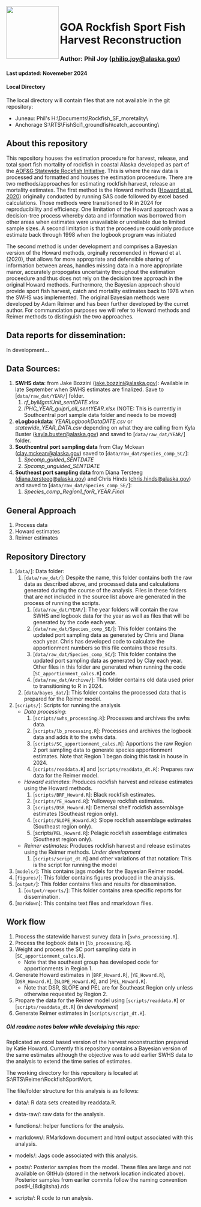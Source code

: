 <img align="left" src="https://github.com/commfish/cr_brf/blob/main/figures/SRIlogo.jfif" width="140">

# GOA Rockfish Sport Fish Harvest Reconstruction

### Author: Phil Joy (philip.joy@alaska.gov)

#### Last updated: Novemeber 2024

#### Local Directory
The local directory will contain files that are not available in the git repository:
* Juneau: Phil's H:\Documents\Rockfish_SF_moretality\
* Anchorage S:\RTS\FishSci1_groundfish\catch_accounting\

## About this repository

This repository houses the estimation procedure for harvest, release, and total sport fish mortality of rockfish in coastal Alaska developed as part of the [ADF&G Statewide Rockfish Initiative](https://stateofalaska.sharepoint.com/teams/DFGSPFStatewideRockfishInitiativeTeam). This is where the raw data is processed and formatted and houses the estimation proceedure. There are two methods/approaches for estimating rockfish harvest, release an mortality estimates. The first method is the Howard methods ([Howard et al. 2020](https://www.adfg.alaska.gov/FedAidPDFs/FDS20-25.pdf)) originally conducted by running SAS code followed by excel based calculations. Those methods were transitioned to R in 2024 for reproducibility and efficiency. One limitation of the Howard approach was a decision-tree process whereby data and information was borrowed from other areas when estimates were unavailable or unreliable due to limited sample sizes. A second limitation is that the proceedure could only produce estimate back through 1998 when the logbook program was initiated

The second method is under development and comprises a Bayesian version of the Howard methods, orginally recomended in Howard et al. (2020), that allows for more appropriate and defensible sharing of information between areas, handles missing data in a more appropriate manor, accurately propogates uncertainty throughout the estimation proceedure and thus does not rely on the decision tree approach in the original Howard methods. Furthermore, the Bayesian approach should provide sport fish harvest, catch and mortality estimates back to 1978 when the SWHS was implemented. The original Bayesian methods were developed by Adam Reimer and has been further developed by the curret author. For communciation purposes we will refer to Howard methods and Reimer methods to distinguish the two approaches. 

## Data reports for dissemination:

In development...

## Data Sources:

1. **SWHS data**: from Jake Bozzini (jake.bozzini@alaska.gov): Available in late September when SWHS estimates are finalized. Save to [`data/raw_dat/YEAR/`] folder.
   1. *rf_byMgmtUnit_sentDATE.xlsx*
   2. *IPHC_YEAR_guipri_all_sentYEAR.xlsx* (NOTE: This is currently in Southcentral port sample data folder and needs to be moved) 
3. **eLogbookdata**: *YEARLogbookDataDATE.csv* or *statewide_YEAR_DATA.csv* depending on what they are calling from Kyla Buster (kayla.buster@alaska.gov) and saved to [`data/raw_dat/YEAR/`] folder. 
4. **Southcentral port sampling data** from Clay Mckean (clay.mckean@alaska.gov) saved to [`data/raw_dat/Species_comp_SC/`]:
   1. *Spcomp_guided_SENTDATE*
   2. *Spcomp_unguided_SENTDATE*
6. **Southeast port sampling data** from Diana Tersteeg (diana.tersteeg@alaska.gov) and Chris Hinds (chris.hinds@alaska.gov) and saved to [`data/raw_dat/Species_comp_SE/`]:
   1. *Species_comp_Region1_forR_YEAR.Final*

## General Approach

1. Process data
2. Howard estimates
3. Reimer estimates

## Repository Directory

1. [`data/`]: Data folder:
   1. [`data/raw_dat/`]: Despite the name, this folder contains both the raw data as described above, and processed data and calculations generated during the course of the analysis. Files in these folders that are not included in the source list above are generated in the process of running the scripts. 
      1. [`data/raw_dat/YEAR/`]: The year folders will contain the raw SWHS and logbook data for the year as well as files that will be generated by the code each year. 
      2. [`data/raw_dat/Species_comp_SE/`]: This folder contains the updated port sampling data as generated by Chris and Diana each year. Chris has developed code to calculate the apportionment numbers so this file contains those results. 
      3. [`data/raw_dat/Species_comp_SC/`]: This folder contains the updated port sampling data as generated by Clay each year. Other files in this folder are generated when running the code [`SC_apportionment_calcs.R`] code.
      4. [`data/raw_dat/Archive/`]: This folder contains old data used prior to transitioning to R in 2024.
   2. [`data/bayes_dat/`]: This folder contains the processed data that is prepared for the Reimer model.
2. [`scripts/`]: Scripts for running the analysis
   * *Data processing*:
     1. [`scripts/swhs_processing.R`]: Processes and archives the swhs data.
     2. [`scripts/lb_processing.R`]: Processes and archives the logbook data and adds it to the swhs data.
     3. [`scripts/SC_apportionment_calcs.R`]: Apportions the raw Region 2 port sampling data to generate species apportionment estimates. Note that Region 1 began doing this task in house in 2024.
     4. [`scripts/readdata.R`] and [`scripts/readdata_dt.R`]: Prepares raw data for the Reimer model. 
   * *Howard estimates*: Produces rockfish harvest and release estimates using the Howard methods. 
     1. [`scripts/BRF_Howard.R`]: Black rockfish estimates.
     2. [`scripts/YE_Howard.R`]: Yelloweye rockfish estimates.
     3. [`scripts/DSR_Howard.R`]: Demersal shelf rockfish assemblage estimates (Southeast region only).
     4. [`scripts/SLOPE_Howard.R`]: Slope rockfish assemblage estimates (Southeast region only).
     5. [scripts/`PEL_Howard.R`]: Pelagic rockfish assemblage estimates (Southeast region only).
   * *Reimer estimates*: Produces rockfish harvest and release estimates using the Reimer methods. *Under development*
     1. [`scripts/script_dt.R`] and other variations of that notation: This is the script for running the model
4. [`models/`]: This contains jags models for the Bayesian Reimer model.
5. [`figures/`]: This folder contains figures produced in the analysis.
6. [`output/`]: This folder contains files and results for dissemination.
   1. [`output/reports/`]: This folder contains area specific reports for dissemination.
7. [`markdown`]: This contains text files and rmarkdown files.

## Work flow

1. Process the statewide harvest survey data in [`swhs_processing.R`].
2. Process the logbook data in [`lb_processing.R`].
3. Weight and process the SC port sampling data in [`SC_apportionment_calcs.R`].
   * Note that the southeast group has developed code for apportionments in Region 1.
5. Generate Howard estimates in [`BRF_Howard.R`], [`YE_Howard.R`], [`DSR_Howard.R`], [`SLOPE_Howard.R`], and [`PEL_Howard.R`].
   * Note that DSR, SLOPE and PEL are for Southeast Region only unless otherwise requested by Region 2. 
6. Propare the data for the Reimer model using [`scripts/readdata.R`] or [`scripts/readdata_dt.R`] (*in development*)
7. Generate Reimer estimates in [`scripts/script_dt.R`].

##### Old readme notes below while develoiping this repo:

Replicated an excel based version of the harvest reconstruction prepared by Katie Howard. Currently this repository contains a Bayesian version of the same estimates although the objective was to add earlier SWHS data to the analysis to extend the time series of estimates.

The working directory for this repository is located at S:\\RTS\\Reimer\\RockfishSportMort.

The file/folder structure for this analysis is as follows:

-   data/: R data sets created by readdata.R.

-   data-raw/: raw data for the analysis.

-   functions/: helper functions for the analysis.

-   markdown/: RMarkdown document  and html output associated with this analysis. 

-   models/: Jags code associated with this analysis.

-   posts/: Posterior samples from the model. These files are large and not available on GItHub (stored in the network location indicated above). Posterior samples from earlier commits follow the naming convention postH_{8digitsha}.rds

-   scripts/: R code to run analysis.
